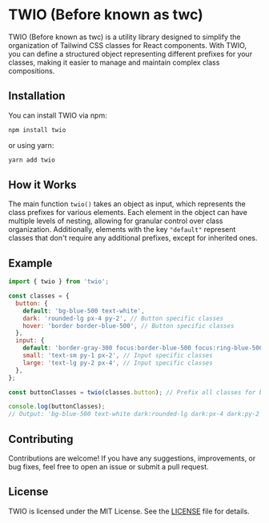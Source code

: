 # TWIO (Before known as twc)

TWIO (Before known as twc) is a utility library designed to simplify the organization of Tailwind CSS classes for React components. With TWIO, you can define a structured object representing different prefixes for your classes, making it easier to manage and maintain complex class compositions.

## Installation

You can install TWIO via npm:

```bash
npm install twio
```

or using yarn:

```bash
yarn add twio
```

## How it Works

The main function `twio()` takes an object as input, which represents the class prefixes for various elements. Each element in the object can have multiple levels of nesting, allowing for granular control over class organization. Additionally, elements with the key `"default"` represent classes that don't require any additional prefixes, except for inherited ones.

## Example

```javascript
import { twio } from 'twio';

const classes = {
  button: {
    default: 'bg-blue-500 text-white',
    dark: 'rounded-lg px-4 py-2', // Button specific classes
    hover: 'border border-blue-500', // Button specific classes
  },
  input: {
    default: 'border-gray-300 focus:border-blue-500 focus:ring-blue-500',
    small: 'text-sm py-1 px-2', // Input specific classes
    large: 'text-lg py-2 px-4', // Input specific classes
  },
};

const buttonClasses = twio(classes.button); // Prefix all classes for buttons with 'btn:'

console.log(buttonClasses);
// Output: 'bg-blue-500 text-white dark:rounded-lg dark:px-4 dark:py-2 hover:border hover:border-blue-500'

```

## Contributing

Contributions are welcome! If you have any suggestions, improvements, or bug fixes, feel free to open an issue or submit a pull request.

## License

TWIO is licensed under the MIT License. See the [LICENSE](link-to-license) file for details.
